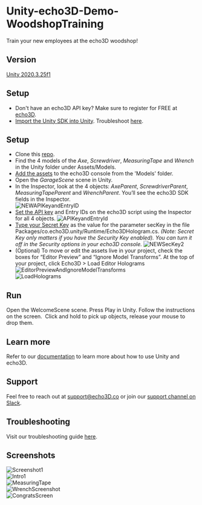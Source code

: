 # Unity-echo3D-Demo-WoodshopTraining
Train your new employees at the echo3D woodshop!

## Version
[Unity 2020.3.25f1](https://unity3d.com/get-unity/download/archive)

## Setup
* Don't have an echo3D API key? Make sure to register for FREE at [echo3D](https://console.echo3D.co/#/auth/register).
* [Import the Unity SDK into Unity](https://medium.com/r/?url=https%3A%2F%2Fdocs.echo3d.co%2Funity%2Finstallation). Troubleshoot [here](https://medium.com/r/?url=https%3A%2F%2Fdocs.echo3d.co%2Funity%2Ftroubleshooting%23im-getting-a-newtonsoft.json.dll-error-in-unity).

## Setup
* Clone this [repo](https://github.com/echo3Dco/Unity-echo3D-Demo-WoodshopTraining/).
* Find the 4 models of the _Axe_, _Screwdriver_, _MeasuringTape_ and _Wrench_ in the Unity folder under Assets/Models.
* [Add the assets](https://docs.echo3D.co/quickstart/add-a-3d-model) to the echo3D console from the 'Models' folder.
* Open the _GarageScene_ scene in Unity.
* In the Inspector, look at the 4 objects: _AxeParent_, _ScrewdriverParent_, _MeasuringTapeParent_ and _WrenchParent_. You’ll see the echo3D SDK fields in the Inspector. <br>
![NEWAPIKeyandEntryID](https://user-images.githubusercontent.com/99516371/195749232-466beba8-a795-4e1f-921f-29eda80bc7ce.png) <br>
* [Set the API key](https://docs.echo3d.co/quickstart/access-the-console) and Entry IDs on the echo3D script using the Inspector for all 4 objects.
![APIKeyandEntryId](https://user-images.githubusercontent.com/99516371/195749269-f7a43477-b67a-49e8-a212-6abdb9c948fd.png)<br>
* [Type your Secret Key](https://docs.echo3d.co/web-console/deliver-pages/security-page#secret-key) as the value for the parameter secKey in the file Packages/co.echo3D.unity/Runtime/Echo3DHologram.cs. _(Note: Secret Key only matters if you have the Security Key enabled). You can turn it off in the Security options in your echo3D console._
![NEWSecKey2](https://user-images.githubusercontent.com/99516371/195749308-b2349a3b-7e43-4d3c-8f09-fbfa9d3cb0be.png)<br>
* (Optional) To move or edit the assets live in your project, check the boxes for “Editor Preview” and “Ignore Model Transforms”. At the top of your project, click Echo3D > Load Editor Holograms <br>
![EditorPreviewAndIgnoreModelTransforms](https://user-images.githubusercontent.com/99516371/195749348-dc0b06ad-efa6-4dbd-962f-0119b5c33ea0.png)<br>
![LoadHolograms](https://user-images.githubusercontent.com/99516371/195749354-b2295183-f877-444a-af22-ed87ffb17705.png) <br>

## Run
Open the WelcomeScene scene. Press Play in Unity. Follow the instructions on the screen. 
Click and hold to pick up objects, release your mouse to drop them.

## Learn more
Refer to our [documentation](https://docs.echo3D.co/unity/) to learn more about how to use Unity and echo3D.

## Support
Feel free to reach out at [support@echo3D.co](mailto:support@echo3D.co) or join our [support channel on Slack](https://go.echo3D.co/join). 

## Troubleshooting
Visit our troubleshooting guide [here](https://docs.echo3d.co/unity/troubleshooting#im-getting-a-newtonsoft.json.dll-error-in-unity).

## Screenshots
![Screenshot1](https://user-images.githubusercontent.com/99516371/198756746-9e70382f-9bfb-4e0e-81d3-77ec5cff3cbb.png)<br>
![Intro1](https://user-images.githubusercontent.com/99516371/198756773-61c64603-a06f-4b32-9038-6d5cc61cdcd8.png)<br>
![MeasuringTape](https://user-images.githubusercontent.com/99516371/198756798-e0ce9c30-5768-4261-a05c-82fb108611ad.png)<br>
![WrenchScreenshot](https://user-images.githubusercontent.com/99516371/198756824-98618448-1af1-464f-be03-6409fe8debff.png)<br>
![CongratsScreen](https://user-images.githubusercontent.com/99516371/198756833-f417ccd8-15e0-4672-9945-f57326c000e2.png)<br>




